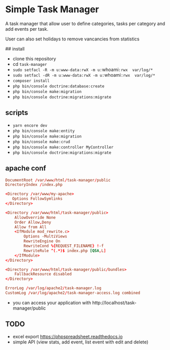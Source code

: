 # Simple Task Manager

A task manager that allow user to define categories, tasks per category and add events per task.

User can also set holidays to remove vancancies from statistics


## install

- clone this repository
- cd `task-manager`
- `sudo setfacl -R -m u:www-data:rwX -m u:`whoami`:rwx  var/log/*`
- `sudo setfacl -dR -m u:www-data:rwX -m u:`whoami`:rwx  var/log/*`
- `composer install`
- `php bin/console doctrine:database:create`
- `php bin/console make:migration`
- `php bin/console doctrine:migrations:migrate`

## scripts

- `yarn encore dev`
- `php bin/console make:entity`
- `php bin/console make:migration`
- `php bin/console make:crud`
- `php bin/console make:controller MyController`
- `php bin/console doctrine:migrations:migrate`

## apache conf

```conf
DocumentRoot /var/www/html/task-manager/public
DirectoryIndex /index.php

<Directory /var/www/my-apache>
   Options FollowSymlinks
</Directory>

<Directory /var/www/html/task-manager/public>
    AllowOverride None
    Order Allow,Deny
    Allow from All
    <IfModule mod_rewrite.c>
        Options -MultiViews
        RewriteEngine On
        RewriteCond %{REQUEST_FILENAME} !-f
        RewriteRule ^(.*)$ index.php [QSA,L]
    </IfModule>  
</Directory>

<Directory /var/www/html/task-manager/public/bundles>
    FallbackResource disabled
</Directory>

ErrorLog /var/log/apache2/task-manager.log
CustomLog /var/log/apache2/task-manager-access.log combined
```

- you can access your application with http://localhost/task-manager/public

## TODO

- excel export https://phpspreadsheet.readthedocs.io
- simple API (view stats, add event, list event with edit and delete)
